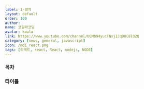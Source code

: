 ```yaml
---
label: 1-설치
layout: default
order: 100
author:
name: 코알라코딩
avatar: koala
link: https://www.youtube.com/channel/UCMb94yucTNsjIJqD8C8lO2Q
category: [news, general, javascript]
icon: /mdi_react.png
tags: [리액트, react, React, nodejs, NODE]
---
```


### 목차 <!-- omit in toc -->

### 타이틀